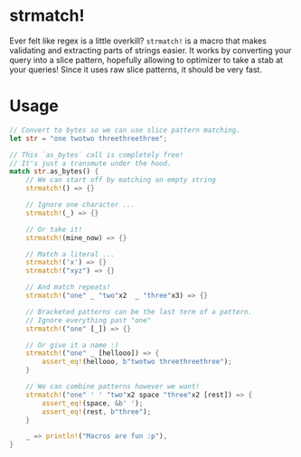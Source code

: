 # strmatch!

Ever felt like regex is a little overkill?
`strmatch!` is a macro that makes validating and extracting parts of
strings easier.  It works by converting your query into a slice pattern,
hopefully allowing to optimizer to take a stab at your queries! Since it uses
raw slice patterns, it should be very fast.

# Usage

```rust
// Convert to bytes so we can use slice pattern matching.
let str = "one twotwo threethreethree";

// This `as_bytes` call is completely free!
// It's just a transmute under the hood.
match str.as_bytes() {
    // We can start off by matching an empty string
    strmatch!() => {}

    // Ignore one character ...
    strmatch!(_) => {}

    // Or take it!
    strmatch!(mine_now) => {}

    // Match a literal ...
    strmatch!('x') => {}
    strmatch!("xyz") => {}

    // And match repeats!
    strmatch!("one" _ "two"x2  _ "three"x3) => {}

    // Bracketed patterns can be the last term of a pattern.
    // Ignore everything past "one"
    strmatch!("one" [_]) => {}

    // Or give it a name :)
    strmatch!("one" _ [hellooo]) => {
        assert_eq!(hellooo, b"twotwo threethreethree");
    }

    // We can combine patterns however we want!
    strmatch!("one" ' ' "two"x2 space "three"x2 [rest]) => {
        assert_eq!(space, &b' ');
        assert_eq!(rest, b"three");
    }

    _ => println!("Macros are fun :p"),
}
```
